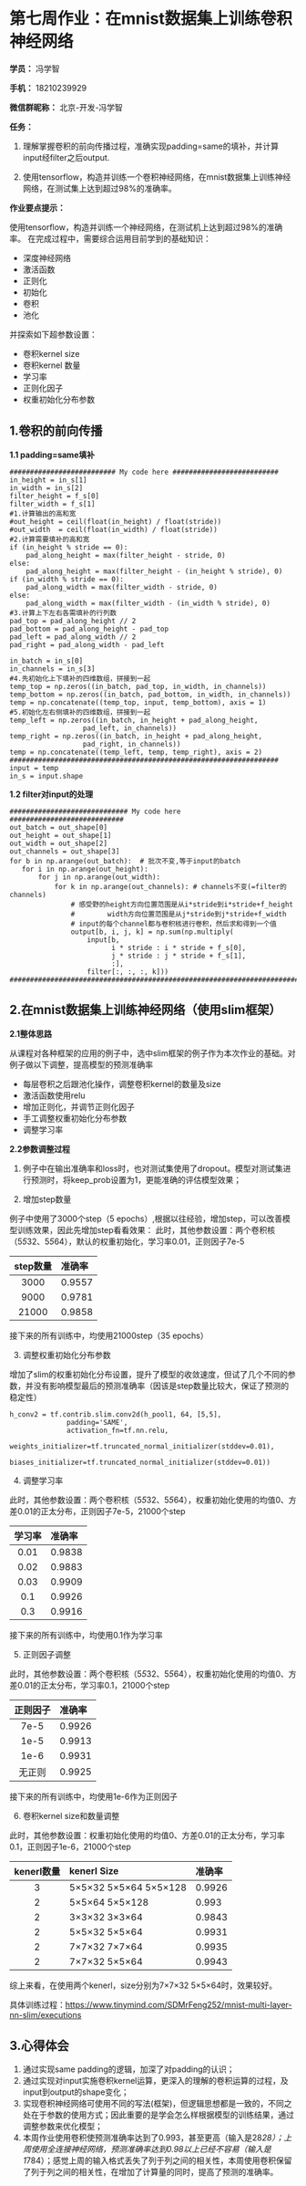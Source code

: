 # 第七周作业：在mnist数据集上训练卷积神经网络
**学员：** 冯学智

**手机：** 18210239929

**微信群昵称：** 北京-开发-冯学智

**任务：**

1. 理解掌握卷积的前向传播过程，准确实现padding=same的填补，并计算input经filter之后output.

2. 使用tensorflow，构造并训练一个卷积神经网络，在mnist数据集上训练神经网络，在测试集上达到超过98%的准确率。

**作业要点提示：**

使用tensorflow，构造并训练一个神经网络，在测试机上达到超过98%的准确率。
在完成过程中，需要综合运用目前学到的基础知识：
- 深度神经网络
- 激活函数
- 正则化
- 初始化
- 卷积
- 池化

并探索如下超参数设置：
- 卷积kernel size
- 卷积kernel 数量
- 学习率
- 正则化因子
- 权重初始化分布参数

## 1.卷积的前向传播
**1.1 padding=same填补**

```
########################## My code here ##########################
in_height = in_s[1]
in_width = in_s[2]
filter_height = f_s[0]
filter_width = f_s[1]
#1.计算输出的高和宽
#out_height = ceil(float(in_height) / float(stride))
#out_width  = ceil(float(in_width) / float(stride))
#2.计算需要填补的高和宽
if (in_height % stride == 0):
    pad_along_height = max(filter_height - stride, 0)
else:
    pad_along_height = max(filter_height - (in_height % stride), 0)
if (in_width % stride == 0):
    pad_along_width = max(filter_width - stride, 0)
else:
    pad_along_width = max(filter_width - (in_width % stride), 0)
#3.计算上下左右各需填补的行列数
pad_top = pad_along_height // 2
pad_bottom = pad_along_height - pad_top
pad_left = pad_along_width // 2
pad_right = pad_along_width - pad_left

in_batch = in_s[0]
in_channels = in_s[3]
#4.先初始化上下填补的四维数组，拼接到一起
temp_top = np.zeros((in_batch, pad_top, in_width, in_channels))
temp_bottom = np.zeros((in_batch, pad_bottom, in_width, in_channels))
temp = np.concatenate((temp_top, input, temp_bottom), axis = 1)
#5.初始化左右侧填补的四维数组，拼接到一起
temp_left = np.zeros((in_batch, in_height + pad_along_height,
                  pad_left, in_channels))
temp_right = np.zeros((in_batch, in_height + pad_along_height,
                  pad_right, in_channels))
temp = np.concatenate((temp_left, temp, temp_right), axis = 2)
##################################################################
input = temp
in_s = input.shape

```

**1.2 filter对input的处理**
```
############################# My code here ############################
out_batch = out_shape[0]
out_height = out_shape[1]
out_width = out_shape[2]
out_channels = out_shape[3]
for b in np.arange(out_batch):  # 批次不变,等于input的batch
   for i in np.arange(out_height):
       for j in np.arange(out_width):
           for k in np.arange(out_channels): # channels不变(=filter的channels)
               # 感受野的height方向位置范围是从i*stride到i*stride+f_height
               #        width方向位置范围是从j*stride到j*stride+f_width
               # input的每个channel都与卷积核进行卷积，然后求和得到一个值
               output[b, i, j, k] = np.sum(np.multiply(
                   input[b,
                         i * stride : i * stride + f_s[0],
                         j * stride : j * stride + f_s[1],
                         :],
                   filter[:, :, :, k]))
#######################################################################
```

## 2.在mnist数据集上训练神经网络（使用slim框架）
**2.1整体思路**

从课程对各种框架的应用的例子中，选中slim框架的例子作为本次作业的基础。对例子做以下调整，提高模型的预测准确率
- 每层卷积之后跟池化操作，调整卷积kernel的数量及size
- 激活函数使用relu
- 增加正则化，并调节正则化因子
- 手工调整权重初始化分布参数
- 调整学习率

**2.2参数调整过程**

1. 例子中在输出准确率和loss时，也对测试集使用了dropout。模型对测试集进行预测时，将keep_prob设置为1，更能准确的评估模型效果；

2. 增加step数量

例子中使用了3000个step（5 epochs）,根据以往经验，增加step，可以改善模型训练效果，因此先增加step看看效果：
此时，其他参数设置：两个卷积核（5*5*32、5*5*64），默认的权重初始化，学习率0.01，正则因子7e-5

| step数量|  准确率     |
| :--:|  :---------  |
| 3000     |   0.9557  |
| 9000     |   0.9781  |
| 21000    |   0.9858  |

接下来的所有训练中，均使用21000step（35 epochs）

3. 调整权重初始化分布参数

增加了slim的权重初始化分布设置，提升了模型的收敛速度，但试了几个不同的参数，并没有影响模型最后的预测准确率（因该是step数量比较大，保证了预测的稳定性）
```
h_conv2 = tf.contrib.slim.conv2d(h_pool1, 64, [5,5],
              padding='SAME',
              activation_fn=tf.nn.relu,
              weights_initializer=tf.truncated_normal_initializer(stddev=0.01),
              biases_initializer=tf.truncated_normal_initializer(stddev=0.01))
```

4. 调整学习率

此时，其他参数设置：两个卷积核（5*5*32、5*5*64），权重初始化使用的均值0、方差0.01的正太分布，正则因子7e-5，21000个step

| 学习率|  准确率     |
| :--:|  :---------  |
| 0.01   |   0.9838  |
| 0.02   |   0.9883  |
| 0.03   |   0.9909  |
| 0.1    |   0.9926  |
| 0.3    |   0.9916  |

接下来的所有训练中，均使用0.1作为学习率

5. 正则因子调整

此时，其他参数设置：两个卷积核（5*5*32、5*5*64），权重初始化使用的均值0、方差0.01的正太分布，学习率0.1，21000个step

| 正则因子|  准确率     |
| :--:|  :---------  |
| 7e-5   |   0.9926  |
| 1e-5   |   0.9913  |
| 1e-6   |   0.9931  |
| 无正则  |   0.9925  |

接下来的所有训练中，均使用1e-6作为正则因子

6. 卷积kernel size和数量调整

此时，其他参数设置：权重初始化使用的均值0、方差0.01的正太分布，学习率0.1，正则因子1e-6，21000个step

| kenerl数量 | kenerl Size |  准确率     |
| :--:|  :---------  |  :---------  |
| 3  |5×5×32 5×5×64 5×5×128 |   0.9926  |
| 2  |5×5×64 5×5×128|   0.993  |
| 2  |3×3×32 3×3×64|   0.9843  |
| 2  |5×5×32 5×5×64|   0.9931  |
| 2  |7×7×32 7×7×64|   0.9935  |
| 2  |7×7×32 5×5×64|   0.9943  |

综上来看，在使用两个kenerl，size分别为7×7×32 5×5×64时，效果较好。

具体训练过程：https://www.tinymind.com/SDMrFeng252/mnist-multi-layer-nn-slim/executions

## 3.心得体会
1. 通过实现same padding的逻辑，加深了对padding的认识；
2. 通过实现对input实施卷积kernel运算，更深入的理解的卷积运算的过程，及input到output的shape变化；
3. 实现卷积神经网络可使用不同的写法(框架)，但逻辑思想都是一致的，不同之处在于参数的使用方式；因此重要的是学会怎么样根据模型的训练结果，通过调整参数来优化模型；
4. 本周作业使用卷积使预测准确率达到了0.993，甚至更高（输入是28*28）；上周使用全连接神经网络，预测准确率达到0.98以上已经不容易（输入是1*784）；感觉上周的输入格式丢失了列于列之间的相关性，本周使用卷积保留了列于列之间的相关性，在增加了计算量的同时，提高了预测的准确率。
